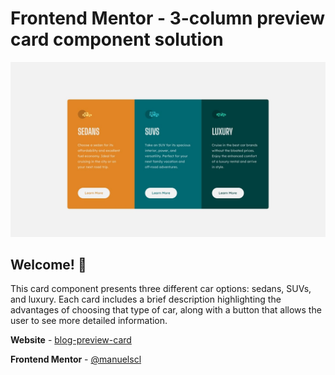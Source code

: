 # Frontend Mentor - 3-column preview card component solution

![Design preview for the 3-column preview card component coding challenge](./design/desktop-design.jpg)

## Welcome! 👋
This card component presents three different car options: sedans, SUVs, and luxury. Each card includes a brief description highlighting the advantages of choosing that type of car, along with a button that allows the user to see more detailed information.

**Website** - [blog-preview-card](https://manuelscl.github.io/3-column-preview-card)

**Frontend Mentor** - [@manuelscl](https://www.frontendmentor.io/profile/manuelscl)